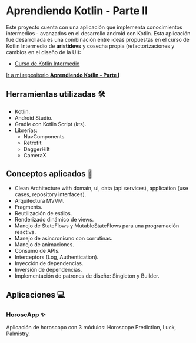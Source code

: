# Aprendiendo Kotlin - Parte II

Este proyecto cuenta con una aplicación que implementa conocimientos intermedios - avanzados en el desarrollo android con Kotlin.
Esta aplicación fue desarrollada es una combinación entre ideas propuestas en el curso de Kotlin Intermedio de **aristidevs** y cosecha propia (refactorizaciones y cambios en el diseño de la UI):

-   [Curso de Kotlin Intermedio](https://www.youtube.com/watch?v=UaR7GSNACsM)

[Ir a mi repositorio **Aprendiendo Kotlin - Parte I**](https://github.com/LeunknownR/learning_kotlin_android_i)

## Herramientas utilizadas 🛠️

-   Kotlin.
-   Android Studio.
-   Gradle con Kotlin Script (kts).
-   Librerías:
    -   NavComponents
    -   Retrofit
    -   DaggerHilt
    -   CameraX

## Conceptos aplicados 📙

-   Clean Architecture with domain, ui, data (api services), application (use cases, repository interfaces).
-   Arquitectura MVVM.
-   Fragments.
-   Reutilización de estilos.
-   Renderizado dinámico de views.
-   Manejo de StateFlows y MutableStateFlows para una programación reactiva.
-   Manejo de asincronismo con corrutinas.
-   Manejo de animaciones.
-   Consumo de APIs.
-   Interceptors (Log, Authentication).
-   Inyección de dependencias.
-   Inversión de dependencias.
-   Implementación de patrones de diseño: Singleton y Builder.

## Aplicaciones 💻

### HoroscApp ✨

Aplicación de horoscopo con 3 módulos: Horoscope Prediction, Luck, Palmistry.

<!-- <div style="display: flex; justify-content: center; gap: 15px" align="center">
    <img src="./screenshoots/counter_light.jpg" style="width: 25%;"/>
    <img src="./screenshoots/counter_dark.jpg" style="width: 25%;"/>
</div> -->
